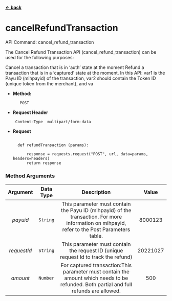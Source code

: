 [**<- back**](/web-sdk-python/README.md)

# cancelRefundTransaction
API Command: cancel_refund_transaction

The Cancel Refund Transaction API (cancel_refund_transaction) can be used for the following purposes:

Cancel a transaction that is in ‘auth’ state at the moment
Refund a transaction that is in a ‘captured’ state at the moment.
In this API: var1 is the Payu ID (mihpayid) of the transaction, var2 should contain the Token ID (unique token from the merchant), and va

* **Method:**

         POST


*  **Request Header**

        Content-Type  multipart/form-data


* **Request**

  ```class RefundAPI:

    def refundTransaction (params):

        response = requests.request("POST", url, data=params, headers=headers)
        return response
  ```

### Method Arguments


|  Argument   |  Data Type   |                                                                 Description                                                                  |   Value    |
|:-----------:|:------------:|:--------------------------------------------------------------------------------------------------------------------------------------------:|:----------:|
|  *payuid*   | ```String``` | This parameter must contain the Payu ID (mihpayid) of the transaction. For more information on mihpayid, refer to the Post Parameters table. | 8000123    |
| *requestId* | ```String``` |                              This parameter must contain the request ID (unique request Id to track the refund)                              |  20221027  |
|  *amount*   | ```Number``` | For captured transaction:This parameter must contain the amount which needs to be refunded. Both partial and full refunds are allowed.      |    500     |


